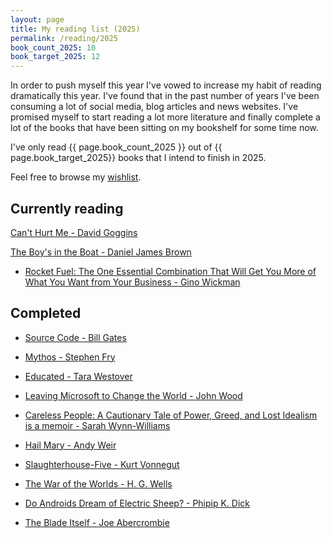 ```yaml
---
layout: page
title: My reading list (2025)
permalink: /reading/2025
book_count_2025: 10
book_target_2025: 12
---
```


In order to push myself this year I've vowed to increase my habit of reading dramatically this year.  I've found that in the past number of years I've been consuming a lot of social media, blog articles and news websites.  I've promised myself to start reading a lot more literature and finally complete a lot of the books that have been sitting on my bookshelf for some time now.

I've only read {{ page.book_count_2025 }} out of {{ page.book_target_2025}} books that I intend to finish in 2025.

Feel free to browse my [wishlist](/reading/wishlist).


## Currently reading

[Can't Hurt Me - David Goggins](https://www.goodreads.com/book/show/52458172)

[The Boy's in the Boat - Daniel James Brown](https://en.wikipedia.org/wiki/The_Boys_in_the_Boat)

- [Rocket Fuel: The One Essential Combination That Will Get You More of What You Want from Your Business - Gino Wickman](https://www.amazon.com/Rocket-Fuel-Essential-Combination-Business/dp/1942952317)

## Completed

- [Source Code - Bill Gates](https://en.wikipedia.org/wiki/Source_Code_(memoir))

- [Mythos - Stephen Fry](https://en.wikipedia.org/wiki/Mythos_(book))

- [Educated - Tara Westover](https://en.wikipedia.org/wiki/Educated_(memoir))

- [Leaving Microsoft to Change the World - John Wood](https://www.goodreads.com/book/show/95429.Leaving_Microsoft_to_Change_the_World)

- [Careless People: A Cautionary Tale of Power, Greed, and Lost Idealism is a memoir - Sarah Wynn-Williams](https://en.wikipedia.org/wiki/Careless_People)

- [Hail Mary - Andy Weir](https://en.wikipedia.org/wiki/Project_Hail_Mary)

- [Slaughterhouse-Five - Kurt Vonnegut](https://www.goodreads.com/book/show/4981.Slaughterhouse_Five)

- [The War of the Worlds - H. G. Wells](https://en.wikipedia.org/wiki/The_War_of_the_Worlds)

- [Do Androids Dream of Electric Sheep? - Phipip K. Dick](https://en.wikipedia.org/wiki/Do_Androids_Dream_of_Electric_Sheep)

- [The Blade Itself - Joe Abercrombie](https://www.goodreads.com/book/show/944073.The_Blade_Itself)
